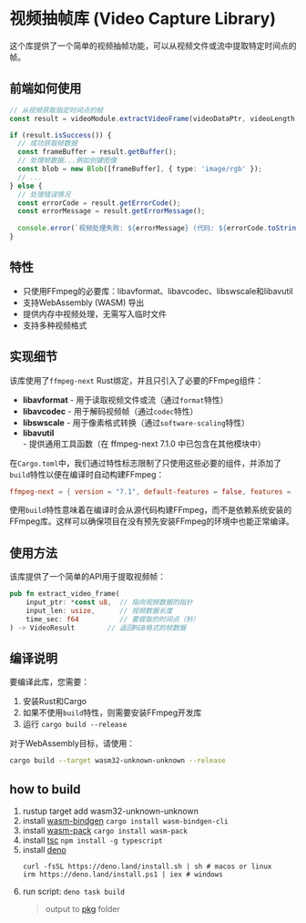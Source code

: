 # 视频抽帧库 (Video Capture Library)

这个库提供了一个简单的视频抽帧功能，可以从视频文件或流中提取特定时间点的帧。


## 前端如何使用

```ts
// 从视频获取指定时间点的帧
const result = videoModule.extractVideoFrame(videoDataPtr, videoLength, timeInSeconds);

if (result.isSuccess()) {
  // 成功获取帧数据
  const frameBuffer = result.getBuffer();
  // 处理帧数据...例如创建图像
  const blob = new Blob([frameBuffer], { type: 'image/rgb' });
  // ...
} else {
  // 处理错误情况
  const errorCode = result.getErrorCode();
  const errorMessage = result.getErrorMessage();
  
  console.error(`视频处理失败: ${errorMessage} (代码: ${errorCode.toString()})`);
}
```

## 特性

- 只使用FFmpeg的必要库：libavformat、libavcodec、libswscale和libavutil
- 支持WebAssembly (WASM) 导出
- 提供内存中视频处理，无需写入临时文件
- 支持多种视频格式

## 实现细节

该库使用了`ffmpeg-next` Rust绑定，并且只引入了必要的FFmpeg组件：

- **libavformat** - 用于读取视频文件或流（通过`format`特性）
- **libavcodec** - 用于解码视频帧（通过`codec`特性）
- **libswscale** - 用于像素格式转换（通过`software-scaling`特性）
- **libavutil** - 提供通用工具函数（在 ffmpeg-next 7.1.0 中已包含在其他模块中）

在`Cargo.toml`中，我们通过特性标志限制了只使用这些必要的组件，并添加了`build`特性以便在编译时自动构建FFmpeg：

```toml
ffmpeg-next = { version = "7.1", default-features = false, features = ["format", "codec", "software-scaling", "build"] }
```

使用`build`特性意味着在编译时会从源代码构建FFmpeg，而不是依赖系统安装的FFmpeg库。这样可以确保项目在没有预先安装FFmpeg的环境中也能正常编译。

## 使用方法

该库提供了一个简单的API用于提取视频帧：

```rust
pub fn extract_video_frame(
    input_ptr: *const u8,  // 指向视频数据的指针
    input_len: usize,      // 视频数据长度
    time_sec: f64          // 要提取的时间点（秒）
) -> VideoResult        // 返回RGB格式的帧数据
```

## 编译说明

要编译此库，您需要：

1. 安装Rust和Cargo
2. 如果不使用`build`特性，则需要安装FFmpeg开发库
3. 运行 `cargo build --release`

对于WebAssembly目标，请使用：

```bash
cargo build --target wasm32-unknown-unknown --release
```

## how to build

1. rustup target add wasm32-unknown-unknown
1. install [wasm-bindgen]() `cargo install wasm-bindgen-cli`
1. install [wasm-pack](https://rustwasm.github.io/wasm-pack/installer/)
   `cargo install wasm-pack`
1. install [tsc](http://npmjs.com/package/typescript) `npm install -g typescript`
1. install [deno](https://deno.com/)
   ```
   curl -fsSL https://deno.land/install.sh | sh # macos or linux
   irm https://deno.land/install.ps1 | iex # windows
   ```
1. run script: `deno task build`
   > output to [pkg](./pkg) folder